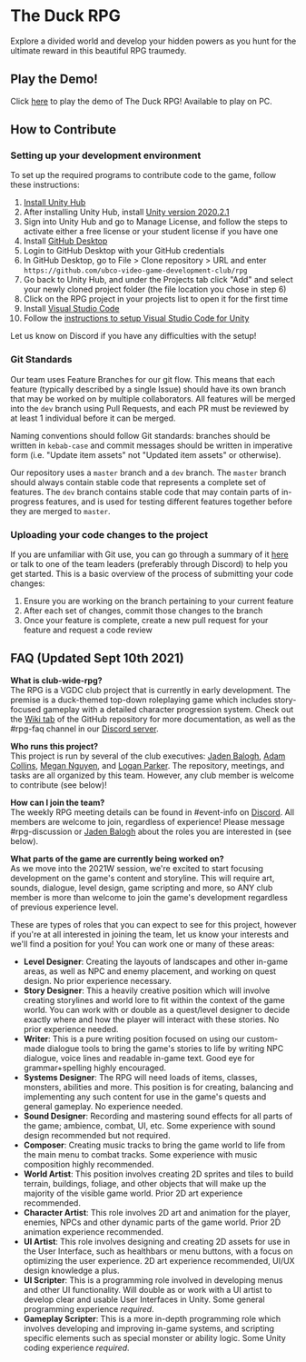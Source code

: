 # The Duck RPG
Explore a divided world and develop your hidden powers as you hunt for the ultimate reward in this beautiful RPG traumedy.

## Play the Demo!
Click [here](https://github.com/ubco-video-game-development-club/rpg/releases/tag/v1.0-demo) to play the demo of The Duck RPG! Available to play on PC.

## How to Contribute
### Setting up your development environment
To set up the required programs to contribute code to the game, follow these instructions:
1. [Install Unity Hub](https://public-cdn.cloud.unity3d.com/hub/prod/UnityHubSetup.exe?_ga=2.44506595.613451577.1609220232-1621664689.1584733812)
2. After installing Unity Hub, install [Unity version 2020.2.1](https://unity3d.com/get-unity/download/archive)
3. Sign into Unity Hub and go to Manage License, and follow the steps to activate either a free license or your student license if you have one
4. Install [GitHub Desktop](https://desktop.github.com/)
5. Login to GitHub Desktop with your GitHub credentials
6. In GitHub Desktop, go to File > Clone repository > URL and enter `https://github.com/ubco-video-game-development-club/rpg`
7. Go back to Unity Hub, and under the Projects tab click "Add" and select your newly cloned project folder (the file location you chose in step 6)
8. Click on the RPG project in your projects list to open it for the first time
9. Install [Visual Studio Code](https://code.visualstudio.com/download)
10. Follow the [instructions to setup Visual Studio Code for Unity](https://code.visualstudio.com/docs/other/unity)

Let us know on Discord if you have any difficulties with the setup!

### Git Standards
Our team uses Feature Branches for our git flow. This means that each feature (typically described by a single Issue) should have its own branch that may be worked on by multiple collaborators. All features will be merged into the `dev` branch using Pull Requests, and each PR must be reviewed by at least 1 individual before it can be merged.

Naming conventions should follow Git standards: branches should be written in `kebab-case` and commit messages should be written in imperative form (i.e. "Update item assets" not "Updated item assets" or otherwise).

Our repository uses a `master` branch and a `dev` branch. The `master` branch should always contain stable code that represents a complete set of features. The `dev` branch contains stable code that may contain parts of in-progress features, and is used for testing different features together before they are merged to `master`.

### Uploading your code changes to the project
If you are unfamiliar with Git use, you can go through a summary of it [here](https://github.com/ubco-video-game-development-club/rpg/wiki/Using-GitHub) or talk to one of the team leaders (preferably through Discord) to help you get started. This is a basic overview of the process of submitting your code changes:
1. Ensure you are working on the branch pertaining to your current feature
2. After each set of changes, commit those changes to the branch
3. Once your feature is complete, create a new pull request for your feature and request a code review

## FAQ (Updated Sept 10th 2021)

**What is club-wide-rpg?**  
The RPG is a VGDC club project that is currently in early development. The premise is a duck-themed top-down roleplaying game which includes story-focused gameplay with a detailed character progression system. Check out the [Wiki tab](https://github.com/ubco-video-game-development-club/rpg/wiki) of the GitHub repository for more documentation, as well as the #rpg-faq channel in our [Discord server](https://discord.gg/ydXaAjQ).

**Who runs this project?**  
This project is run by several of the club executives: [Jaden Balogh](https://github.com/JadenBalogh), [Adam Collins](https://github.com/wubbadukky), [Megan Nguyen](https://github.com/lilmergo), and [Logan Parker](https://github.com/LoganParker). The repository, meetings, and tasks are all organized by this team. However, any club member is welcome to contribute (see below)!

**How can I join the team?**  
The weekly RPG meeting details can be found in #event-info on [Discord](https://discord.gg/ydXaAjQ). All members are welcome to join, regardless of experience! Please message #rpg-discussion or [Jaden Balogh](https://github.com/JadenBalogh) about the roles you are interested in (see below).

**What parts of the game are currently being worked on?**  
As we move into the 2021W session, we're excited to start focusing development on the game's content and storyline. This will require art, sounds, dialogue, level design, game scripting and more, so ANY club member is more than welcome to join the game's development regardless of previous experience level.

These are types of roles that you can expect to see for this project, however if you're at all interested in joining the team, let us know your interests and we'll find a position for you! You can work one or many of these areas:
 - **Level Designer**: Creating the layouts of landscapes and other in-game areas, as well as NPC and enemy placement, and working on quest design. No prior experience necessary.
 - **Story Designer**: This a heavily creative position which will involve creating storylines and world lore to fit within the context of the game world. You can work with or double as a quest/level designer to decide exactly where and how the player will interact with these stories. No prior experience needed.
 - **Writer**: This is a pure writing position focused on using our custom-made dialogue tools to bring the game's stories to life by writing NPC dialogue, voice lines and readable in-game text. Good eye for grammar+spelling highly encouraged.
 - **Systems Designer**: The RPG will need loads of items, classes, monsters, abilities and more. This position is for creating, balancing and implementing any such content for use in the game's quests and general gameplay. No experience needed.
 - **Sound Designer**: Recording and mastering sound effects for all parts of the game; ambience, combat, UI, etc. Some experience with sound design recommended but not required.
 - **Composer**: Creating music tracks to bring the game world to life from the main menu to combat tracks. Some experience with music composition highly recommended.
 - **World Artist**: This position involves creating 2D sprites and tiles to build terrain, buildings, foliage, and other objects that will make up the majority of the visible game world. Prior 2D art experience recommended.
 - **Character Artist**: This role involves 2D art and animation for the player, enemies, NPCs and other dynamic parts of the game world. Prior 2D animation experience recommended.
 - **UI Artist**: This role involves designing and creating 2D assets for use in the User Interface, such as healthbars or menu buttons, with a focus on optimizing the user experience. 2D art experience recommended, UI/UX design knowledge a plus.
 - **UI Scripter**: This is a programming role involved in developing menus and other UI functionality. Will double as or work with a UI artist to develop clear and usable User Interfaces in Unity. Some general programming experience *required*.
 - **Gameplay Scripter**: This is a more in-depth programming role which involves developing and improving in-game systems, and scripting specific elements such as special monster or ability logic. Some Unity coding experience *required*.
